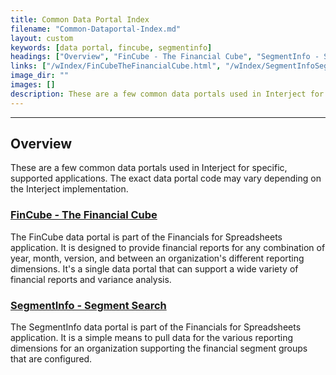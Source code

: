 ```yaml
---
title: Common Data Portal Index
filename: "Common-Dataportal-Index.md"
layout: custom
keywords: [data portal, fincube, segmentinfo]
headings: ["Overview", "FinCube - The Financial Cube", "SegmentInfo - Segment Search"]
links: ["/wIndex/FinCubeTheFinancialCube.html", "/wIndex/SegmentInfoSegmentSearch.html"]
image_dir: ""
images: []
description: These are a few common data portals used in Interject for specific, supported applications. The exact data portal code may vary depending on the Interject implementation.
---
```

* * *

##  Overview

These are a few common data portals used in Interject for specific, supported applications. The exact data portal code may vary depending on the Interject implementation. 

### [FinCube - The Financial Cube](/wIndex/FinCubeTheFinancialCube.html)

The FinCube data portal is part of the Financials for Spreadsheets application. It is designed to provide financial reports for any combination of year, month, version, and between an organization's different reporting dimensions. It's a single data portal that can support a wide variety of financial reports and variance analysis. 

### [SegmentInfo - Segment Search](/wIndex/SegmentInfoSegmentSearch.html)

The SegmentInfo data portal is part of the Financials for Spreadsheets application. It is a simple means to pull data for the various reporting dimensions for an organization supporting the financial segment groups that are configured. 
